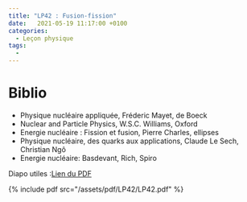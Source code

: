 ```yaml
---
title: "LP42 : Fusion-fission"
date:   2021-05-19 11:17:00 +0100
categories:
  - Leçon physique
tags:
  - 
---
```


# Biblio
- Physique nucléaire appliquée, Fréderic Mayet, de Boeck
- Nuclear and Particle Physics, W.S.C. Williams, Oxford
- Energie nucléaire : Fission et fusion, Pierre Charles, ellipses
- Physique nucléaire, des quarks aux applications, Claude Le Sech, Christian Ngô
- Energie nucléaire: Basdevant, Rich, Spiro

Diapo utiles :[Lien du PDF](/assets/pdf/LP42/LP42.pdf)

{% include pdf src="/assets/pdf/LP42/LP42.pdf" %}

